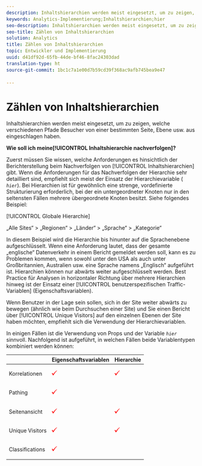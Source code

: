 ```yaml
---
description: Inhaltshierarchien werden meist eingesetzt, um zu zeigen, welche verschiedenen Pfade Besucher von einer bestimmten Seite, Ebene usw. aus eingeschlagen haben.
keywords: Analytics-Implementierung;Inhaltshierarchien;hier
seo-description: Inhaltshierarchien werden meist eingesetzt, um zu zeigen, welche verschiedenen Pfade Besucher von einer bestimmten Seite, Ebene usw. aus eingeschlagen haben.
seo-title: Zählen von Inhaltshierarchien
solution: Analytics
title: Zählen von Inhaltshierarchien
topic: Entwickler und Implementierung
uuid: d41df92d-65fb-44de-bf46-8fac24303dad
translation-type: ht
source-git-commit: 1bc1c7a1e00d7b59cd39f368ac9afb745bea9e47

---
```



# Zählen von Inhaltshierarchien

Inhaltshierarchien werden meist eingesetzt, um zu zeigen, welche verschiedenen Pfade Besucher von einer bestimmten Seite, Ebene usw. aus eingeschlagen haben.

**Wie soll ich meine[!UICONTROL Inhaltshierarchie nachverfolgen]?**

Zuerst müssen Sie wissen, welche Anforderungen es hinsichtlich der Berichterstellung beim Nachverfolgen von [!UICONTROL Inhaltshierarchien] gibt. Wenn die Anforderungen für das Nachverfolgen der Hierarchie sehr detailliert sind, empfiehlt sich meist der Einsatz der Hierarchievariable ( *`hier`*). Bei Hierarchien ist für gewöhnlich eine strenge, vordefinierte Strukturierung erforderlich, bei der ein untergeordneter Knoten nur in den seltensten Fällen mehrere übergeordnete Knoten besitzt. Siehe folgendes Beispiel:

[!UICONTROL Globale Hierarchie]

„Alle Sites“ &gt; „Regionen“ &gt; „Länder“ &gt; „Sprache“ &gt; „Kategorie“

In diesem Beispiel wird die Hierarchie bis hinunter auf die Sprachenebene aufgeschlüsselt. Wenn eine Anforderung lautet, dass der gesamte „englische“ Datenverkehr in einem Bericht gemeldet werden soll, kann es zu Problemen kommen, wenn sowohl unter den USA als auch unter Großbritannien, Australien usw. eine Sprache namens „Englisch“ aufgeführt ist. Hierarchien können nur abwärts weiter aufgeschlüsselt werden. Best Practice für Analysen in horizontaler Richtung über mehrere Hierarchien hinweg ist der Einsatz einer [!UICONTROL benutzerspezifischen Traffic-Variablen] (Eigenschaftsvariablen).

Wenn Benutzer in der Lage sein sollen, sich in der Site weiter abwärts zu bewegen (ähnlich wie beim Durchsuchen einer Site) und Sie einen Bericht über [!UICONTROL Unique Visitors] auf den einzelnen Ebenen der Site haben möchten, empfiehlt sich die Verwendung der Hierarchievariablen.

In einigen Fällen ist die Verwendung von Props und der Variable *`hier`* sinnvoll. Nachfolgend ist aufgeführt, in welchen Fällen beide Variablentypen kombiniert werden können:

<table id="table_E960D100DA0F433A94A4B246D6EF0D0A"> 
 <thead> 
  <tr> 
   <th class="entry"> </th> 
   <th class="entry"> Eigenschaftsvariablen </th> 
   <th class="entry"> Hierarchie </th> 
  </tr> 
 </thead>
 <tbody> 
  <tr> 
   <td> Korrelationen </td> 
   <td> <p><img  src="assets/check-mark.png" id="image_2832E346D220429DA643B908EC10260D" /> </p> </td> 
   <td> <p><img  src="assets/check-mark.png" id="image_2A70A61A78024204B6CEE4FFF9A0851E" /> </p> </td> 
  </tr> 
  <tr> 
   <td> Pathing </td> 
   <td> <p><img  src="assets/check-mark.png" id="image_EE5ED36AC75F4D648F54858D796F82BD" /> </p> </td> 
   <td> </td> 
  </tr> 
  <tr> 
   <td> Seitenansicht </td> 
   <td> <p><img  src="assets/check-mark.png" id="image_5BB82776D41642E78C2ECFD71DD33164" /> </p> </td> 
   <td> <p><img  src="assets/check-mark.png" id="image_18F34EE8957946AF9D6C2C9B492CEDB7" /> </p> </td> 
  </tr> 
  <tr> 
   <td> Unique Visitors </td> 
   <td> <p><img  src="assets/check-mark.png" id="image_A475267547B94DB4A1EEFD903B2CA1EB" /> </p> </td> 
   <td> <p><img  src="assets/check-mark.png" id="image_1E9E302D999146128CDBCE13E52BC38C" /> </p> </td> 
  </tr> 
  <tr> 
   <td> Classifications </td> 
   <td> <p><img  src="assets/check-mark.png" id="image_FC5FEFE7BA8C4475BA4F31D57302BE6B" /> </p> </td> 
   <td> </td> 
  </tr> 
 </tbody> 
</table>

